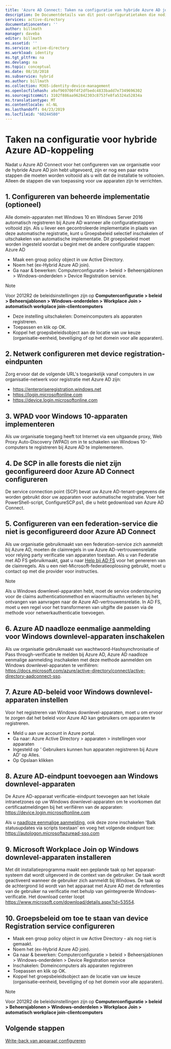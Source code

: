 ```yaml
---
title: 'Azure AD Connect: Taken na configuratie van hybride Azure AD join | Microsoft Docs'
description: De Documentdetails van dit post-configuratietaken die nodig zijn voor uitvoeren de hybride Azure AD join
services: active-directory
documentationcenter: ''
author: billmath
manager: daveba
editor: billmath
ms.assetid: ''
ms.service: active-directory
ms.workload: identity
ms.tgt_pltfrm: na
ms.devlang: na
ms.topic: conceptual
ms.date: 08/10/2018
ms.subservice: hybrid
ms.author: billmath
ms.collection: M365-identity-device-management
ms.openlocfilehash: a9af969700f4f2dfbedc4833badd7e7349696302
ms.sourcegitcommit: 3102f886aa962842303c8753fe8fa5324a52834a
ms.translationtype: MT
ms.contentlocale: nl-NL
ms.lasthandoff: 04/23/2019
ms.locfileid: "60244580"
---
```

# <a name="post-configuration-tasks-for-hybrid-azure-ad-join"></a>Taken na configuratie voor hybride Azure AD-koppeling

Nadat u Azure AD Connect voor het configureren van uw organisatie voor de hybride Azure AD join hebt uitgevoerd, zijn er nog een paar extra stappen die moeten worden voltooid als u wilt dat de installatie te voltooien.  Alleen de stappen die van toepassing voor uw apparaten zijn te verrichten.

## <a name="1-configure-controlled-rollout-optional"></a>1. Configureren van beheerde implementatie (optioneel)
Alle domein-apparaten met Windows 10 en Windows Server 2016 automatisch registreren bij Azure AD wanneer alle configuratiestappen voltooid zijn. Als u liever een gecontroleerde implementatie in plaats van deze automatische registratie, kunt u Groepsbeleid selectief inschakelen of uitschakelen van automatische implementatie.  Dit groepsbeleid moet worden ingesteld voordat u begint met de andere configuratie stappen: Azure AD
* Maak een group policy object in uw Active Directory.
* Noem het (ex-Hybrid Azure AD join).
* Ga naar & bewerken:  Computerconfiguratie > beleid > Beheersjablonen > Windows-onderdelen > Device Registration service.

>[!NOTE]
>Voor 2012R2 de beleidsinstellingen zijn op **Computerconfiguratie > beleid > Beheersjablonen > Windows-onderdelen > Workplace Join > automatisch workplace join-clientcomputers**

* Deze instelling uitschakelen:  Domeincomputers als apparaten registreren.
* Toepassen en klik op OK.
* Koppel het groepsbeleidsobject aan de locatie van uw keuze (organisatie-eenheid, beveiliging of op het domein voor alle apparaten).

## <a name="2-configure-network-with-device-registration-endpoints"></a>2. Netwerk configureren met device registration-eindpunten
Zorg ervoor dat de volgende URL's toegankelijk vanaf computers in uw organisatie-netwerk voor registratie met Azure AD zijn:

* https://enterpriseregistration.windows.net
* https://login.microsoftonline.com
* https://device.login.microsoftonline.com 

## <a name="3-implement-wpad-for-windows-10-devices"></a>3. WPAD voor Windows 10-apparaten implementeren
Als uw organisatie toegang heeft tot Internet via een uitgaande proxy, Web Proxy Auto-Discovery (WPAD) om in te schakelen van Windows 10-computers te registreren bij Azure AD te implementeren.

## <a name="4-configure-the-scp-in-any-forests-that-were-not-configured-by-azure-ad-connect"></a>4. De SCP in alle forests die niet zijn geconfigureerd door Azure AD Connect configureren 

De service connection point (SCP) bevat uw Azure AD-tenant-gegevens die worden gebruikt door uw apparaten voor automatische registratie.  Voer het PowerShell-script, ConfigureSCP.ps1, die u hebt gedownload van Azure AD Connect.

## <a name="5-configure-any-federation-service-that-was-not-configured-by-azure-ad-connect"></a>5. Configureren van een federation-service die niet is geconfigureerd door Azure AD Connect

Als uw organisatie gebruikmaakt van een federation-service zich aanmeldt bij Azure AD, moeten de claimregels in uw Azure AD-vertrouwensrelatie voor relying party verificatie van apparaten toestaan. Als u van Federatie met AD FS gebruikmaakt, gaat u naar [Help bij AD FS](https://aka.ms/aadrptclaimrules) voor het genereren van de claimregels. Als u een niet-Microsoft-federatieoplossing gebruikt, moet u contact op met die provider voor instructies.  

>[!NOTE]
>Als u Windows downlevel-apparaten hebt, moet de service ondersteuning voor de claims authenticationmethod en wiaormultiauthn verlenen bij het ontvangen van aanvragen naar de Azure AD-vertrouwensrelatie. In AD FS, moet u een regel voor het transformeren van uitgifte die passen via de methode voor netwerkauthenticatie toevoegen.

## <a name="6-enable-azure-ad-seamless-sso-for-windows-down-level-devices"></a>6. Azure AD naadloze eenmalige aanmelding voor Windows downlevel-apparaten inschakelen

Als uw organisatie gebruikmaakt van wachtwoord-Hashsynchronisatie of Pass through-verificatie te melden bij Azure AD, Azure AD naadloze eenmalige aanmelding inschakelen met deze methode aanmelden om Windows downlevel-apparaten te verifiëren: https://docs.microsoft.com/azure/active-directory/connect/active-directory-aadconnect-sso. 

## <a name="7-set-azure-ad-policy-for-windows-down-level-devices"></a>7. Azure AD-beleid voor Windows downlevel-apparaten instellen

Voor het registreren van Windows downlevel-apparaten, moet u om ervoor te zorgen dat het beleid voor Azure AD kan gebruikers om apparaten te registreren. 

* Meld u aan uw account in Azure portal.
* Ga naar:  Azure Active Directory > apparaten > instellingen voor apparaten
* Ingesteld op ' Gebruikers kunnen hun apparaten registreren bij Azure AD' op Alles.
* Op Opslaan klikken

## <a name="8-add-azure-ad-endpoint-to-windows-down-level-devices"></a>8. Azure AD-eindpunt toevoegen aan Windows downlevel-apparaten

De Azure AD-apparaat verificatie-eindpunt toevoegen aan het lokale intranetzones op uw Windows downlevel-apparaten om te voorkomen dat certificaatmeldingen bij het verifiëren van de apparaten: https://device.login.microsoftonline.com 

Als u [naadloze eenmalige aanmelding](how-to-connect-sso.md), ook deze zone inschakelen 'Balk statusupdates via scripts toestaan' en voeg het volgende eindpunt toe: https://autologon.microsoftazuread-sso.com 

## <a name="9-install-microsoft-workplace-join-on-windows-down-level-devices"></a>9. Microsoft Workplace Join op Windows downlevel-apparaten installeren

Met dit installatieprogramma maakt een geplande taak op het apparaat-systeem dat wordt uitgevoerd in de context van de gebruiker. De taak wordt geactiveerd wanneer de gebruiker zich aanmeldt bij Windows. De taak op de achtergrond lid wordt van het apparaat met Azure AD met de referenties van de gebruiker na verificatie met behulp van geïntegreerde Windows-verificatie. Het download center loopt https://www.microsoft.com/download/details.aspx?id=53554. 

## <a name="10-configure-group-policy-to-allow-device-registration"></a>10. Groepsbeleid om toe te staan van device Registration service configureren

* Maak een group policy object in uw Active Directory - als nog niet is gemaakt.
* Noem het (ex-Hybrid Azure AD join).
* Ga naar & bewerken:  Computerconfiguratie > beleid > Beheersjablonen > Windows-onderdelen > Device Registration service
* Inschakelen:  Domeincomputers als apparaten registreren
* Toepassen en klik op OK.
* Koppel het groepsbeleidsobject aan de locatie van uw keuze (organisatie-eenheid, beveiliging of op het domein voor alle apparaten).

>[!NOTE]
>Voor 2012R2 de beleidsinstellingen zijn op **Computerconfiguratie > beleid > Beheersjablonen > Windows-onderdelen > Workplace Join > automatisch workplace join-clientcomputers**

## <a name="next-steps"></a>Volgende stappen
[Write-back van apparaat configureren](how-to-connect-device-writeback.md)
